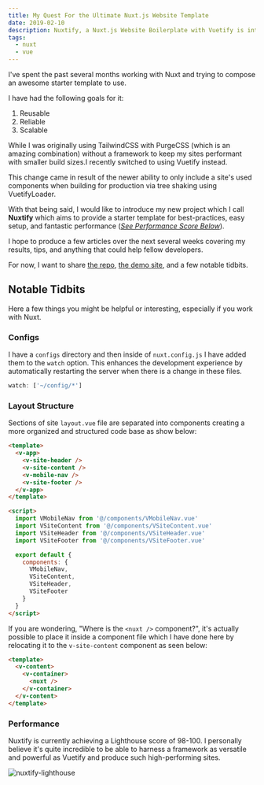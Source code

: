 ```yaml
---
title: My Quest For the Ultimate Nuxt.js Website Template
date: 2019-02-10
description: Nuxtify, a Nuxt.js Website Boilerplate with Vuetify is introduced. It aims to be reusable, reliable, and scalable
tags:
  - nuxt
  - vue
---
```


I've spent the past several months working with Nuxt and trying to compose an awesome starter template to use.

I have had the following goals for it:

1. Reusable
2. Reliable
3. Scalable

While I was originally using TailwindCSS with PurgeCSS (which is an amazing combination) without a framework to keep my sites performant with smaller build sizes.I recently switched to using Vuetify instead.

This change came in result of the newer ability to only include a site's used components when building for production via tree shaking using VuetifyLoader.

With that being said, I would like to introduce my new project which I call **Nuxtify** which aims to provide a starter template for best-practices, easy setup, and fantastic performance ([_See Performance Score Below_]()).

I hope to produce a few articles over the next several weeks covering my results, tips, and anything that could help fellow developers.

For now, I want to share [the repo](https://github.com/davidroyer/nuxtify), [the demo site](https://nuxtify.netlify.com/), and a few notable tidbits.

## Notable Tidbits

Here a few things you might be helpful or interesting, especially if you work with Nuxt.

### Configs

I have a `configs` directory and then inside of `nuxt.config.js` I have added them to the `watch` option. This enhances the development experience by automatically restarting the server when there is a change in these files.

```js
watch: ['~/config/*']
```

### Layout Structure

Sections of site `layout.vue` file are separated into components creating a more organized and structured code base as show below:

```html
<template>
  <v-app>
    <v-site-header />
    <v-site-content />
    <v-mobile-nav />
    <v-site-footer />
  </v-app>
</template>

<script>
  import VMobileNav from '@/components/VMobileNav.vue'
  import VSiteContent from '@/components/VSiteContent.vue'
  import VSiteHeader from '@/components/VSiteHeader.vue'
  import VSiteFooter from '@/components/VSiteFooter.vue'

  export default {
    components: {
      VMobileNav,
      VSiteContent,
      VSiteHeader,
      VSiteFooter
    }
  }
</script>
```

If you are wondering, "Where is the `<nuxt />` component?", it's actually possible to place it inside a component file which I have done here by relocating it to the `v-site-content` component as seen below:

```html
<template>
  <v-content>
    <v-container>
      <nuxt />
    </v-container>
  </v-content>
</template>
```

### Performance

Nuxtify is currently achieving a Lighthouse score of 98-100. I personally believe it's quite incredible to be able to harness a framework as versatile and powerful as Vuetify and produce such high-performing sites.

![nuxtify-lighthouse](/blog-images/nuxtify-lighthouse.png)
